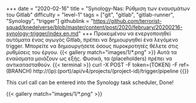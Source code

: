 +++
date = "2020-02-16"
title = "Synology-Nas: Ρύθμιση των εναυσμάτων του Gitlab"
difficulty = "level-1"
tags = ["git", "gitlab", "gitlab-runner", "Synology", "trigger"]
githublink = "https://github.com/terrorist-squad/knedelverse/blob/master/content/post/2020/february/20200216-synology-trigger/index.en.md"
+++
Προκειμένου να ενεργοποιηθεί αυτόματα ένας αγωγός Gitlab, πρέπει να δημιουργηθεί ένα λεγόμενο trigger. Μπορείτε να δημιουργήσετε όσους πυροκροτητές θέλετε στις ρυθμίσεις του έργου.
{{< gallery match="images/1/*.png" >}}
Αυτά τα εναύσματα μοιάζουν ως εξής. Φυσικά, τα (placeholders) πρέπει να αντικατασταθούν.
{{< terminal >}}
curl -X POST -F token=(TOKEN) -F ref=(BRANCH) http://(ip):(port)/api/v4/projects/(project-id)/trigger/pipeline
{{</terminal >}}

This curl call can be entered into the Synology task scheduler, Done!

{{< gallery match="images/1/*.png" >}}
